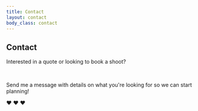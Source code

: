 ```yaml
---
title: Contact
layout: contact
body_class: contact
---
```


## Contact

Interested in a quote or looking to book a shoot? 

<br />

Send me a message with details on what you're looking for so we can start planning! 

&hearts; &hearts; &hearts;